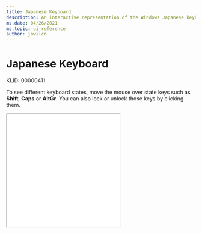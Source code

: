 ```yaml
---
title: Japanese Keyboard
description: An interactive representation of the Windows Japanese keyboard. To see different keyboard states, click or move the mouse over the state keys.
ms.date: 04/26/2021
ms.topic: ui-reference
author: jowilco
---
```


# Japanese Keyboard

KLID: 00000411

To see different keyboard states, move the mouse over state keys such as **Shift**, **Caps** or **AltGr**. You can also lock or unlock those keys by clicking them.

<iframe src="kbdjpn.html" height="300"></iframe>
